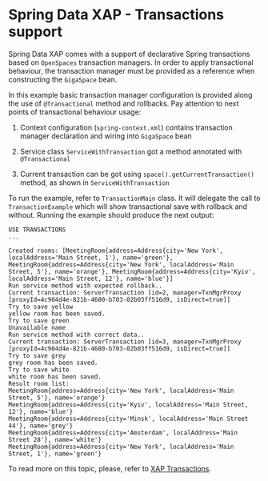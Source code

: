 Spring Data XAP - Transactions support
======================================

Spring Data XAP comes with a support of declarative Spring transactions based on `OpenSpaces` transaction managers. In order to apply transactional behaviour, the transaction manager must be provided as a reference when constructing the `GigaSpace` bean.

In this example basic transaction manager configuration is provided along the use of `@Transactional` method and rollbacks. Pay attention to next points of transactional behaviour usage:

1. Context configuration (`spring-context.xml`) contains transaction manager declaration and wiring into `GigaSpace` bean

2. Service class `ServiceWithTransaction` got a method annotated with `@Transactional`

3. Current transaction can be got using `space().getCurrentTransaction()` method, as shown in `ServiceWithTransaction`

To run the example, refer to `TransactionMain` class. It will delegate the call to `TransactionExample` which will show transactional save with rollback and without. Running the example should produce the next output:

```
USE TRANSACTIONS
...

Created rooms: [MeetingRoom{address=Address{city='New York', localAddress='Main Street, 1'}, name='green'}, MeetingRoom{address=Address{city='New York', localAddress='Main Street, 5'}, name='orange'}, MeetingRoom{address=Address{city='Kyiv', localAddress='Main Street, 12'}, name='blue'}]
Run service method with expected rollback.. 
Current transaction: ServerTransaction [id=2, manager=TxnMgrProxy [proxyId=4c904d4e-821b-4600-b703-02b03ff516d9, isDirect=true]]
Try to save yellow
yellow room has been saved.
Try to save green
Unavailable name
Run service method with correct data..
Current transaction: ServerTransaction [id=3, manager=TxnMgrProxy [proxyId=4c904d4e-821b-4600-b703-02b03ff516d9, isDirect=true]]
Try to save grey
grey room has been saved.
Try to save white
white room has been saved.
Result room list: 
MeetingRoom{address=Address{city='New York', localAddress='Main Street, 5'}, name='orange'}
MeetingRoom{address=Address{city='Kyiv', localAddress='Main Street, 12'}, name='blue'}
MeetingRoom{address=Address{city='Minsk', localAddress='Main Street 44'}, name='grey'}
MeetingRoom{address=Address{city='Amsterdam', localAddress='Main Street 28'}, name='white'}
MeetingRoom{address=Address{city='New York', localAddress='Main Street, 1'}, name='green'}
```

To read more on this topic, please, refer to [XAP Transactions](http://docs.gigaspaces.com/xap101/transaction-overview.html).

